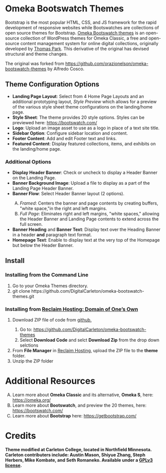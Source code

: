 Omeka Bootswatch Themes
=======================
Bootstrap is the most popular HTML, CSS, and JS framework for the rapid development of responsive websites while Bootswatches are collections of open source themes for Bootstrap. <a href="https://github.com/thomaspark/bootswatch">Omeka Bootswatch themes</a> is an open-source collection of WordPress themes for Omeka Classic, a free and open-source content management system for online digital collections, originally developed by <a href="https://thomaspark.co/">Thomas Park</a>. This derivative of the original has devised structural and theme changes.

The original was forked from https://github.com/orazionelson/omeka-bootswatch-themes by Alfredo Cosco.

<h2>Theme Configuration Options</h2>
<ul>
  <li><b>Landing Page Layout</b>: Select from 4 Home Page Layouts and an additional prototyping layout, <i>Style Preview</i> which allows for a preview of the various style sheet theme configurations on the landing/home page.</li>
  <li><b>Style Sheet</b>: The theme provides 20 style options. Styles can be previewed here: <a href="https://bootswatch.com/">https://bootswatch.com/</a></li>
  <li><b>Logo</b>: Upload an image asset to use as a logo in place of a text site title.</li>
  <li><b>Sidebar Option</b>: Configure sidebar location and content.</li>
  <li><b>Footer Content</b>: Add and edit Footer text and links.</li>
  <li><b>Featured Content</b>: Display featured collections, items, and exhibits on the landing/home page.</li>
</ul>

<h3>Additional Options</h3>
<ul>
  <li><b>Display Header Banner</b>: Check or uncheck to display a Header Banner on the Landing Page.</li>
  <li><b>Banner Background Image</b>: Upload a file to display as a part of the Landing Page Header Banner.</li>
  <li><b>Banner Flow</b>: Select Header Banner layout (2 options).</li>
    <ol type="A">
      <li><i>Framed</i>: Centers the banner and page contents by creating buffers, "white space,"in the right and left margins.</li>
      <li><i>Full Page</i>: Eliminates right and left margins, "white spaces," allowing the Header Banner and Landing Page contents to extend across the full screen.</li>
    </ol>
  <li><b>Banner Heading</b> and <b>Banner Text</b>: Display text over the Heading Banner in a header <b>and</b> paragraph text format.</li>
  <li><b>Homepage Text</b>: Enable to display text at the very top of the Homepage but below the Header Banner.</li>
</ul>

<h2>Install</h2>
<h3>Installing from the Command Line</h3>
<ol type="1">
  <li>Go to your Omeka Themes directory.</li>
  <li>git clone https://github.com/DigitalCarleton/omeka-bootswatch-themes.git</li>
</ol>
<h3>Installing from <a href="https://reclaimhosting.com/domain-of-ones-own/">Reclaim Hosting: Domain of One’s Own</a></h3>
<ol>
 <li>Download ZIP file of code from <a href="https://github.com/DigitalCarleton/omeka-bootswatch-themes">github.</a></li>
  <ol>
    <li>Go to: <a href="https://github.com/DigitalCarleton/omeka-bootswatch-themes">https://github.com/DigitalCarleton/omeka-bootswatch-themes</a></li>
    <li>Select <b>Download Code</b> and selct <b>Download Zip</b> from the drop down selctions</li>
  </ol>
 <li>From <b>File Manager</b> in <a href="https://reclaimhosting.com/domain-of-ones-own/">Reclaim Hosting</a>, upload the ZIP file to the <b>theme</b> folder.</li>
 <li>Unzip the ZIP folder</li>
</ol>


<h1>Additional Resources</h1>
<ol type="A">
  <li>Learn more about <b>Omeka Classic</b> and its alternative, <b>Omeka S</b>, here: <a href="https://omeka.org/">https://omeka.org/</a></li>
  <li>Learn more about <b>Bootswatch</b>, and preview the 20 themes, here: <a href="https://bootswatch.com/">https://bootswatch.com/</a></li>
  <li>Learn more about <b>Bootstrap</b> here: <a href="https://getbootstrap.com/">https://getbootstrap.com/</a></li>
</ol>

<h1>Credits</h1>
<b>Theme modified at Carleton College, located in Northfield Minnesota. Carleton contributers include: Austin Mason, Shiyue Zhang, Steph Herbers, Mike Kombate, and Seth Romaneko. Available under a <a href="https://www.gnu.org/licenses/gpl-3.0.en.html">GPLv3 license</a>.
</b>



